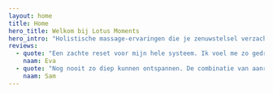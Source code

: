 ```yaml
---
layout: home
title: Home
hero_title: Welkom bij Lotus Moments
hero_intro: "Holistische massage-ervaringen die je zenuwstelsel verzachten en je lichaam herinneren aan rust. Elke sessie is een uitnodiging om dieper te landen, helemaal voor jou."
reviews:
  - quote: "Een zachte reset voor mijn hele systeem. Ik voel me zo gedragen."
    naam: Eva
  - quote: "Nog nooit zo diep kunnen ontspannen. De combinatie van aanraking en stilte was goud waard."
    naam: Sam
---
```

